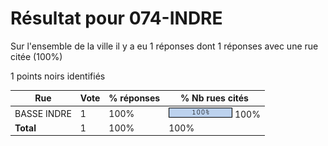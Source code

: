 # Résultat pour 074-INDRE

Sur l'ensemble de la ville il y a eu 1 réponses dont 1 réponses avec une rue citée (100%)

1 points noirs identifiés

| Rue | Vote | % réponses | % Nb rues cités|
|-----|------|------------|----------------|
| BASSE INDRE | 1 | 100% | <img src="../../img/bar_100.gif" />&nbsp;100%|
| **Total** | 1 | 100% | 100%|
